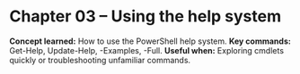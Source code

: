 # Chapter 03 – Using the help system
**Concept learned:** How to use the PowerShell help system. 
**Key commands:** Get-Help, Update-Help, -Examples, -Full. 
**Useful when:** Exploring cmdlets quickly or troubleshooting unfamiliar commands.
